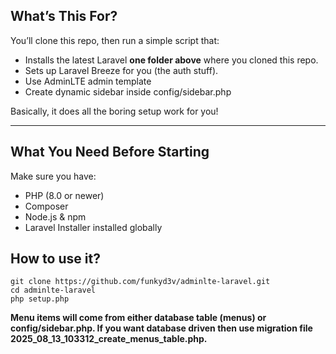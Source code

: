 ## What’s This For?

You’ll clone this repo, then run a simple script that:

- Installs the latest Laravel **one folder above** where you cloned this repo.
- Sets up Laravel Breeze for you (the auth stuff).
- Use AdminLTE admin template
- Create dynamic sidebar inside config/sidebar.php

Basically, it does all the boring setup work for you!

---

## What You Need Before Starting

Make sure you have:

- PHP (8.0 or newer)  
- Composer  
- Node.js & npm  
- Laravel Installer installed globally
  
## How to use it?
```
git clone https://github.com/funkyd3v/adminlte-laravel.git
cd adminlte-laravel
php setup.php
```

**Menu items will come from either database table (menus) or config/sidebar.php. If you want database driven then use migration file 2025_08_13_103312_create_menus_table.php.**
